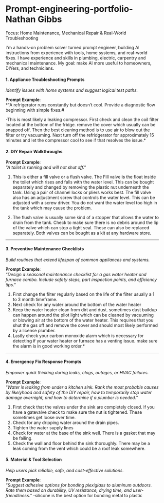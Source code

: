 # Prompt-engineering-portfolio-Nathan Gibbs #
Focus: Home Maintenance, Mechanical Repair & Real-World Troubleshooting  

I'm a hands-on problem solver turned prompt engineer, building AI instructions from experience with tools, home systems, and real-world fixes. I have experience and skills in plumbing, electric, carpentry and mechanical maintenance. My goal: make AI more useful to homeowners, DIYers, and technicians.

#### 1. **Appliance Troubleshooting Prompts**  
*Identify issues with home systems and suggest logical test paths.*

**Prompt Example**:  
*"A refrigerator runs constantly but doesn’t cool. Provide a diagnostic flow beginning with simple fixes.#

 -This is most likely a leaking compressor. First check and clean the coil filter located at the bottom of the fridge. remove the cover which usually can be snapped off. Then the best cleaning method is to use air to blow out the filter or try vacuuming. Next turn off the refridgerator for approximately 15 minutes and let the compressor cool to see if that resolves the issue.*
 
#### 2. **DIY Repair Walkthroughs**  

**Prompt Example**:  
*"A toilet is running and will not shut off."*

1. This is either a fill valve or a flush valve. The Fill valve is the float inside the toilet which rises and falls with the water level.  This can be bought separately and changed by removing the plastic nut underneath the tank. Using a pair of channel locks or pliers works best. The fill valve also has an adjustment screw that controls the water level. This can be adjusted with a screw driver. You do not want the water level too high in the tank which may cause the problem. 

2. The flush valve is usually some kind of a stopper that allows the water to drain from the tank. Check to make sure there is no debris around the lip of the valve which can stop a tight seal. These can also be replaced separately. Both valves can be bought as a kit at any hardware store.

---

#### 3. **Preventive Maintenance Checklists**  
*Build routines that extend lifespan of common appliances and systems.*

**Prompt Example**:  
*"Design a seasonal maintenance checklist for a gas water heater and furnace combo. Include safety steps, part inspection points, and efficiency tips."*

1. First change the filter regularly based on the life of the filter usually a 1 to 3 month timeframe.
2. Next check for any water around the bottom of the water heater
3. Keep the water heater clean from dirt and dust. sometimes dust buildup can happen around the pilot light which can be cleaned by vacuuming or blowing air at the bottom of the water heater. This requires that you shut the gas off and remove the cover and should most likely performed by a license plumber.
4. Lastly check your carbon monoxide alarm which is necessary for detecting if your water heater or furnace has a venting issue. make sure the alarm is in good working order.*

---

#### 4. **Emergency Fix Response Prompts**  
*Empower quick thinking during leaks, clogs, outages, or HVAC failures.*

**Prompt Example**:  
*"Water is leaking from under a kitchen sink.  Rank the most probable causes by likelyhood and safety of the DIY repair, how to temporarily stop water damage overnight, and how to determine if a plumber is needed."*

1. First check that the valves under the sink are completely closed. If you have a gatevalve check to make sure the nut is tightened. These sometimes get loose over time.
2. Check for any dripping water around the drain pipes.
3. Tighten the water supply lines
4. Check for water at the base of the sink well. There is a gasket that may be failing.
5. Check the wall and floor behind the sink thoroughly. There may be a leak coming from the vent which could be a roof leak somewhere.
#### 5. **Material & Tool Selection**  
*Help users pick reliable, safe, and cost-effective solutions.*

**Prompt Example**:  
*"Suggest adhesive options for bonding plexiglass to aluminum outdoors. Rate them based on durability, UV resistance, drying time, and user-friendliness."*
-silicone is the best option for bonding metal to plastic
